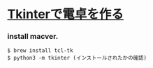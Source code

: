 # [Tkinterで電卓を作る](https://narito.ninja/blog/detail/6/)

### install macver.
``` 
$ brew install tcl-tk
$ python3 -m tkinter (インストールされたかの確認)
```

